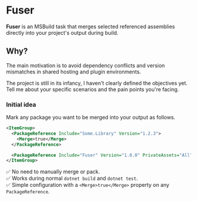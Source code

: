 # Fuser

**Fuser** is an MSBuild task that merges selected referenced assemblies directly into your project's output during build.

## Why?

The main motivation is to avoid dependency conflicts and version mismatches in shared hosting and plugin environments. 

The project is still in its infancy, I haven't clearly defined the objectives yet. Tell me about your specific scenarios and the pain points you're facing.

### Initial idea

Mark any package you want to be merged into your output as follows.

```xml
<ItemGroup>
  <PackageReference Include="Some.Library" Version="1.2.3">
    <Merge>true</Merge>
  </PackageReference>

  <PackageReference Include="Fuser" Version="1.0.0" PrivateAssets="All" />
</ItemGroup>
```

✅ No need to manually merge or pack.  
✅ Works during normal `dotnet build` and `dotnet test`.  
✅ Simple configuration with a `<Merge>true</Merge>` property on any `PackageReference`.
